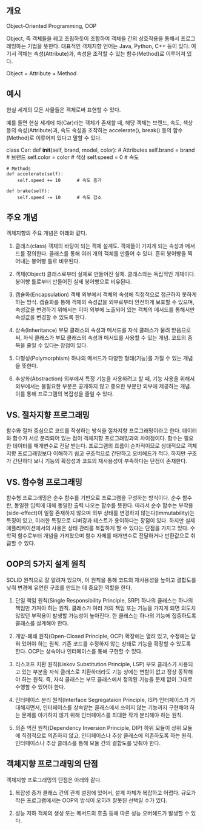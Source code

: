 ## 개요
Object-Oriented Programming, OOP

Object, 즉 객체들을 레고 조립하듯이 조합하여 객체들 간의 상호작용을 통해서 프로그래밍하는 기법을 뜻한다. 대표적인 객체지향 언어는 Java, Python, C++ 등이 있다. 여기서 객체는 속성(Attribute)과, 속성을 조작할 수 있는 함수(Method)로 이루어져 있다.

Object = Attribute + Method

## 예시
현실 세계의 모든 사물들은 객체로써 표현할 수 있다.

예를 들면 현실 세계에 차(Car)라는 객체가 존재할 때, 해당 객체는 브랜드, 속도, 색상 등의 속성(Attribute)과, 속도 속성을 조작하는 accelerate(), break() 등의 함수(Method)로 이루어져 있다고 말할 수 있다.

class Car:
    def __init__(self, brand, model, color):
        # Attributes
        self.brand = brand    # 브랜드
        self.color = color    # 색상
        self.speed = 0        # 속도

    # Methods
    def accelerate(self):
        self.speed += 10      # 속도 증가

    def brake(self):
        self.speed -= 10      # 속도 감소
## 주요 개념
객체지향의 주요 개념은 아래와 같다.

1. 클래스(class)
객체의 바탕이 되는 객체 설계도. 객체들이 가지게 되는 속성과 메서드를 정의한다. 클래스를 통해 여러 개의 객체를 만들어 수 있다. 흔히 붕어빵을 찍어내는 붕어빵 틀로 비유된다.

2. 객체(Object)
클래스로부터 실제로 만들어진 실체. 클래스와는 독립적인 개체이다. 붕어빵 틀로부터 만들어진 실제 붕어빵으로 비유된다.

3. 캡슐화(Encapsulation)
객체 외부에서 객체의 속성에 직접적으로 접근하지 못하게 하는 방식. 캡슐화를 통해 객체의 속성값을 외부로부터 안전하게 보호할 수 있으며, 속성값을 변경하기 위해서는 이미 외부에 노출되어 있는 객체의 메서드를 통해서만 속성값을 변경할 수 있도록 한다.

4. 상속(Inheritance)
부모 클래스의 속성과 메서드를 자식 클래스가 물려 받음으로써, 자식 클래스가 부모 클래스의 속성과 메서드를 사용할 수 있는 개념. 코드의 중복을 줄일 수 있다는 장점이 있다.

5. 다형성(Polymorphism)
하나의 메서드가 다양한 형태(기능)를 가질 수 있는 개념을 뜻한다.

6. 추상화(Abstraction)
외부에서 특정 기능을 사용하려고 할 때, 기능 사용을 위해서 외부에서는 불필요한 부분은 공개하지 않고 중요한 부분만 외부에 제공하는 개념. 이를 통해 프로그램의 복잡성을 줄일 수 있다.

## VS. 절차지향 프로그래밍
함수와 절차 중심으로 코드를 작성하는 방식을 절차지향 프로그래밍이라고 한다. 데이터와 함수가 서로 분리되어 있는 점이 객체지향 프로그래밍과의 차이점이다. 함수는 필요한 데이터를 매개변수로 전달 받는다.
프로그램의 흐름이 순차적이므로 상대적으로 객체지향 프로그래밍보다 이해하기 쉽고 구조적으로 간단하고 오버헤드가 적다. 하지만 구조가 간단하다 보니 기능의 확장성과 코드의 재사용성이 부족하다는 단점이 존재한다.

## VS. 함수형 프로그래밍
함수형 프로그래밍은 순수 함수를 기반으로 프로그램을 구성하는 방식이다. 순수 함수란, 동일한 입력에 대해 동일한 출력 나오는 함수를 뜻한다. 따라서 순수 함수는 부작용(side-effect)이 일절 존재하지 않으며 외부 상태를 변경하지 않는다(Immutability)는 특징이 있고, 이러한 특징으로 디버깅과 테스트가 용이하다는 장점이 있다. 하지만 실제 애플리케이션에서의 사용은 상태 관리를 복잡하게 할 수 있다는 단점을 가지고 있다. 수학적 함수로부터 개념을 가져왔으며 함수 자체를 매개변수로 전달하거나 반환값으로 취급할 수 있다.

## OOP의 5가지 설계 원칙
SOLID 원칙으로 잘 알려져 있으며, 이 원칙을 통해 코드의 재사용성을 높이고 결합도를 낮춰 변경에 유연한 구조를 만드는 데 중요한 역할을 한다.

1. 단일 책임 원칙(Single Responsibility Principle, SRP)
하나의 클래스는 하나의 책임만 가져야 하는 원칙. 클래스가 여러 개의 책임 또는 기능을 가지게 되면 의도치 않았던 부작용이 발생할 가능성이 높아진다. 한 클래스는 하나의 기능에 집중하도록 클래스를 설계해야 한다.

2. 개방-폐쇄 원칙(Open-Closed Principle, OCP)
확장에는 열려 있고, 수정에는 닫혀 있어야 하는 원칙. 기존 코드를 수정하지 않는 상태로 기능을 확장할 수 있도록 한다. OCP는 상속이나 인터페이스를 통해 구현할 수 있다.

3. 리스코프 치환 원칙(Liskov Substitution Principle, LSP)
부모 클래스가 사용되고 있는 부분을 자식 클래스로 치환하더라도 기능 상에는 변함이 없고 정상 동작해야 하는 원칙. 즉, 자식 클래스는 부모 클래스에서 정의된 기능을 문제 없이 그대로 수행할 수 있어야 한다.

4. 인터페이스 분리 원칙(Interface Segregataion Principle, ISP)
인터페이스가 거대해지면서, 인터페이스를 상속받는 클래스에서 쓰이지 않는 기능까지 구현해야 하는 문제를 야기하지 않기 위해 인터페이스를 최대한 작게 분리해야 하는 원칙.

5. 의존 역전 원칙(Dependency Inversion Principle, DIP)
하위 모듈이 상위 모듈에 직접적으로 의존하지 않고, 인터페이스나 추상 클래스에 의존하도록 하는 원칙. 인터페이스나 추상 클래스를 통해 모듈 간의 결합도를 낮춰야 한다.

## 객체지향 프로그래밍의 단점
객체지향 프로그래밍의 단점은 아래와 같다.

1. 복잡성 증가
클래스 간의 관계 설정에 있어서, 설계 자체가 복잡하고 어렵다. 규모가 작은 프로그램에서는 OOP의 방식이 오히려 잘못된 선택일 수가 있다.

2. 성능 저하
객체의 생성 또는 메서드의 호출 등에 따른 성능 오버헤드가 발생할 수 있다.
